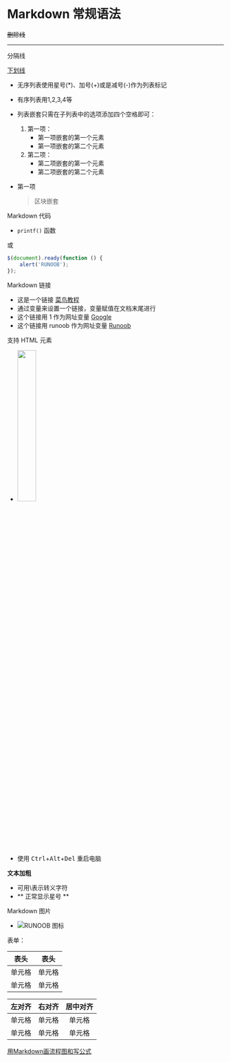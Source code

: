 # Markdown 常规语法
~~删除线~~

- - -
分隔线

<u>下划线</u>

- 无序列表使用星号(*)、加号(+)或是减号(-)作为列表标记
- 有序列表用1,2,3,4等

- 列表嵌套只需在子列表中的选项添加四个空格即可：
    1. 第一项：
        - 第一项嵌套的第一个元素
        - 第一项嵌套的第二个元素
    2. 第二项：
        - 第二项嵌套的第一个元素
        - 第二项嵌套的第二个元素

* 第一项
    > 区块嵌套

Markdown 代码

- `printf()` 函数

或
```javascript
$(document).ready(function () {
    alert('RUNOOB');
});
```

Markdown 链接

- 这是一个链接 [菜鸟教程](https://www.runoob.com)
- 通过变量来设置一个链接，变量赋值在文档末尾进行
- 这个链接用 1 作为网址变量 [Google][1]
- 这个链接用 runoob 作为网址变量 [Runoob][runoob]

[1]: http://www.google.com/
[runoob]: http://www.runoob.com/

支持 HTML 元素

- <img src="http://static.runoob.com/images/runoob-logo.png" width="30%">
- 使用 <kbd>Ctrl</kbd>+<kbd>Alt</kbd>+<kbd>Del</kbd> 重启电脑

**文本加粗** 

- 可用\表示转义字符
- \*\* 正常显示星号 \*\*

Markdown 图片

- ![RUNOOB 图标](http://static.runoob.com/images/runoob-logo.png "可选标题")

表单： 

|  表头   | 表头  |
|  ----  | ----  |
| 单元格  | 单元格 |
| 单元格  | 单元格 |

| 左对齐 | 右对齐 | 居中对齐 |
| :-----| ----: | :----: |
| 单元格 | 单元格 | 单元格 |
| 单元格 | 单元格 | 单元格 |

[用Markdown画流程图和写公式](https://www.runoob.com/markdown/md-advance.html)
